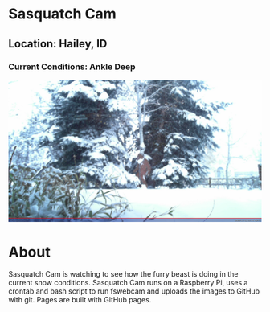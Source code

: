 # Sasquatch Cam
## Location: Hailey, ID
### Current Conditions: Ankle Deep

![](/squatch.jpg)

# About

Sasquatch Cam is watching to see how the furry beast is doing in the current snow conditions. Sasquatch Cam runs on a Raspberry Pi, uses a crontab and bash script to run fswebcam and uploads the images to GitHub with git. Pages are built with GitHub pages.
